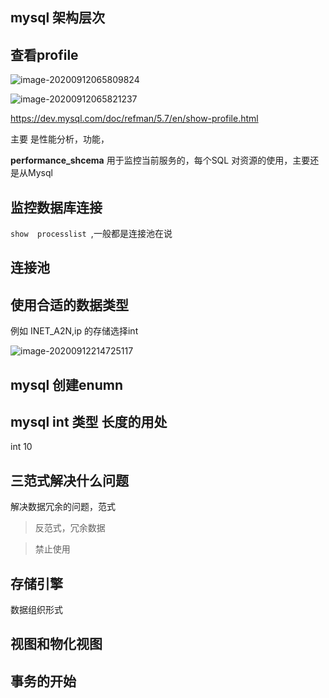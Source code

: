## mysql 架构层次

## 查看profile

![image-20200912065809824](C:\Users\admin\AppData\Roaming\Typora\typora-user-images\image-20200912065809824.png)

![image-20200912065821237](C:\Users\admin\AppData\Roaming\Typora\typora-user-images\image-20200912065821237.png)

https://dev.mysql.com/doc/refman/5.7/en/show-profile.html

主要 是性能分析，功能，

**performance_shcema** 用于监控当前服务的，每个SQL 对资源的使用，主要还是从Mysql

## 监控数据库连接

`show  processlist `,一般都是连接池在说

## 连接池

## 使用合适的数据类型

例如 INET_A2N,ip 的存储选择int



![image-20200912214725117](C:\Users\admin\AppData\Roaming\Typora\typora-user-images\image-20200912214725117.png)

## mysql 创建enumn

## mysql int 类型 长度的用处

int 10 

## 三范式解决什么问题

解决数据冗余的问题，范式

> 反范式，冗余数据

> 禁止使用

## 存储引擎 

数据组织形式

## 视图和物化视图



## 事务的开始





